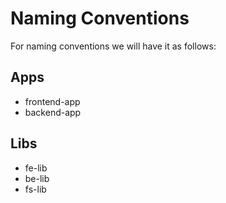 # Naming Conventions

For naming conventions we will have it as follows:

## Apps

- frontend-app
- backend-app

## Libs

- fe-lib
- be-lib
- fs-lib
